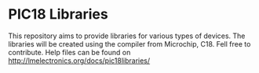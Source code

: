 PIC18 Libraries
===============

This repository aims to provide libraries for various types of devices. The libraries will be created using the compiler from Microchip, C18. Fell free to contribute.
Help files can be found on http://lmelectronics.org/docs/pic18libraries/